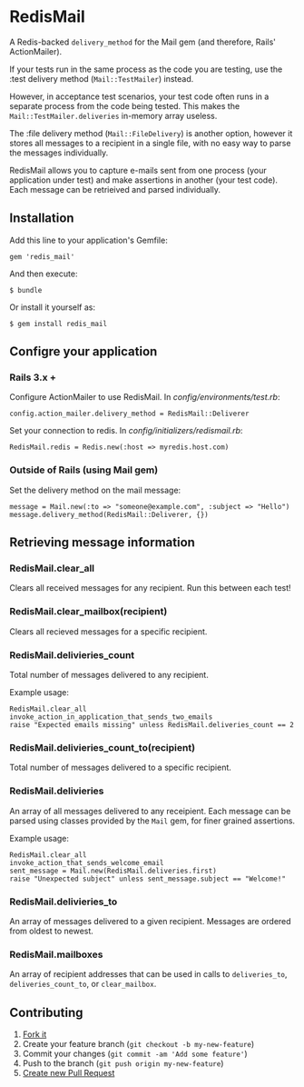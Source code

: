 # RedisMail

A Redis-backed `delivery_method` for the Mail gem (and therefore, Rails'
ActionMailer).

If your tests run in the same process as the code you are testing, use the
:test delivery method (`Mail::TestMailer`) instead.

However, in acceptance test scenarios, your test code often runs in a separate
process from the code being tested. This makes the `Mail::TestMailer.deliveries`
in-memory array useless.

The :file delivery method (`Mail::FileDelivery`) is another option, however it
stores all messages to a recipient in a single file, with no easy way to parse
the messages individually.

RedisMail allows you to capture e-mails sent from one process (your application
under test) and make assertions in another (your test code). Each message
can be retrieived and parsed individually.

## Installation

Add this line to your application's Gemfile:

    gem 'redis_mail'

And then execute:

    $ bundle

Or install it yourself as:

    $ gem install redis_mail

## Configre your application

### Rails 3.x +

Configure ActionMailer to use RedisMail. In *config/environments/test.rb*:

    config.action_mailer.delivery_method = RedisMail::Deliverer

Set your connection to redis. In *config/initializers/redismail.rb*:

    RedisMail.redis = Redis.new(:host => myredis.host.com)

### Outside of Rails (using Mail gem)

Set the delivery method on the mail message:

    message = Mail.new(:to => "someone@example.com", :subject => "Hello")
    message.delivery_method(RedisMail::Deliverer, {})

## Retrieving message information

### RedisMail.clear_all

Clears all received messages for any recipient. Run this between each test!

### RedisMail.clear_mailbox(recipient)

Clears all recieved messages for a specific recipient.

### RedisMail.delivieries_count

Total number of messages delivered to any recipient.

Example usage:

    RedisMail.clear_all
    invoke_action_in_application_that_sends_two_emails
    raise "Expected emails missing" unless RedisMail.deliveries_count == 2

### RedisMail.delivieries_count_to(recipient)

Total number of messages delivered to a specific recipient.

### RedisMail.delivieries

An array of all messages delivered to any receipient. Each message can be
parsed using classes provided by the `Mail` gem, for finer grained assertions.

Example usage:

    RedisMail.clear_all
    invoke_action_that_sends_welcome_email
    sent_message = Mail.new(RedisMail.deliveries.first)
    raise "Unexpected subject" unless sent_message.subject == "Welcome!"

### RedisMail.delivieries_to

An array of messages delivered to a given recipient. Messages are ordered from
oldest to newest.

### RedisMail.mailboxes

An array of recipient addresses that can be used in calls to `deliveries_to`,
`deliveries_count_to`, or `clear_mailbox`.

## Contributing

1. [Fork it](https://github.com/PeopleAdmin/redis_mail/fork_select)
2. Create your feature branch (`git checkout -b my-new-feature`)
3. Commit your changes (`git commit -am 'Add some feature'`)
4. Push to the branch (`git push origin my-new-feature`)
5. [Create new Pull Request](https://github.com/PeopleAdmin/redis_mail/pull/new/master)
